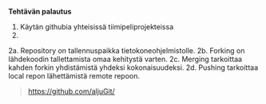 **Tehtävän palautus**
1. Käytän githubia yhteisissä tiimipeliprojekteissa
2.
2a. Repository on tallennuspaikka tietokoneohjelmistolle.
2b. Forking on lähdekoodin tallettamista omaa kehitystä varten.
2c. Merging tarkoittaa kahden forkin yhdistämistä yhdeksi kokonaisuudeksi.
2d. Pushing tarkoittaa local repon lähettämistä remote repoon.
> https://github.com/aljuGit/
